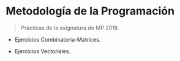 # Metodología de la Programación

> Prácticas de la asignatura de MP 2018.

- Ejercicios Combinatoria-Matrices.

- Ejercicios Vectoriales.